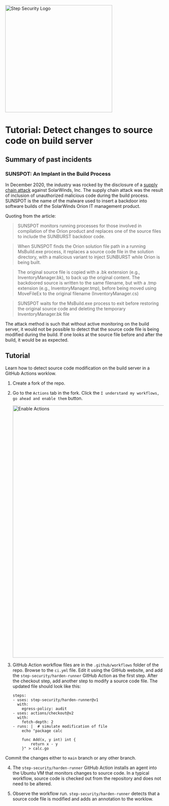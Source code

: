 <p align="left">
  <img src="https://raw.githubusercontent.com/step-security/supply-chain-goat/main/images/Logo.png" alt="Step Security Logo" width="340">
</p>

# Tutorial: Detect changes to source code on build server

## Summary of past incidents

### SUNSPOT: An Implant in the Build Process
In December 2020, the industry was rocked by the disclosure of a [supply chain attack](https://www.crowdstrike.com/blog/sunspot-malware-technical-analysis/) against SolarWinds, Inc. The supply chain attack was the result of inclusion of unauthorized malicious code during the build process. SUNSPOT is the name of the malware used to insert a backdoor into software builds of the SolarWinds Orion IT management product.

Quoting from the article:
> SUNSPOT monitors running processes for those involved in compilation of the Orion product and replaces one of the source files to include the SUNBURST backdoor code.

> When SUNSPOT finds the Orion solution file path in a running MsBuild.exe process, it replaces a source code file in the solution directory, with a malicious variant to inject SUNBURST while Orion is being built. 

> The original source file is copied with a .bk extension (e.g., InventoryManager.bk), to back up the original content. The backdoored source is written to the same filename, but with a .tmp extension (e.g., InventoryManager.tmp), before being moved using MoveFileEx to the original filename (InventoryManager.cs)

> SUNSPOT waits for the MsBuild.exe process to exit before restoring the original source code and deleting the temporary InventoryManager.bk file

The attack method is such that without active monitoring on the build server, it would not be possible to detect that the source code file is being modified during the build. If one looks at the source file before and after the build, it would be as expected. 

## Tutorial
Learn how to detect source code modification on the build server in a GitHub Actions worklow. 

1. Create a fork of the repo.

2. Go to the `Actions` tab in the fork. Click the `I understand my workflows, go ahead and enable them` button. 
   
   <img src="https://raw.githubusercontent.com/step-security/supply-chain-goat/main/images/EnableActions.png" alt="Enable Actions" width="800">

3. GitHub Action workflow files are in the `.github/workflows` folder of the repo. Browse to the `ci.yml` file. Edit it using the GitHub website, and add the `step-security/harden-runner` GitHub Action as the first step. 
After the checkout step, add another step to modify a source code file. 
The updated file should look like this:

    ```
    steps:
    - uses: step-security/harden-runner@v1
      with:
        egress-policy: audit
    - uses: actions/checkout@v2
      with:
        fetch-depth: 2
    - runs: |  # simulate modification of file
        echo "package calc

        func Add(x, y int) int {
	        return x - y
        }" > calc.go
    ```


Commit the changes either to `main` branch or any other branch.  

4. The `step-security/harden-runner` GitHub Action installs an agent into the Ubuntu VM that monitors changes to source code. In a typical workflow, source code is checked out from the repository and does not need to be altered. 

5. Observe the workflow run.  `step-security/harden-runner` detects that a source code file is modified and adds an annotation to the worklow. 